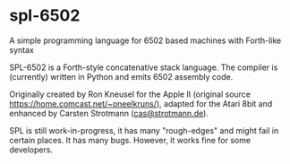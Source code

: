 # spl-6502 

A simple programming language for 6502 based machines with
Forth-like syntax

SPL-6502 is a Forth-style concatenative stack language. The compiler
is (currently) written in Python and emits 6502 assembly code.

Originally created by Ron Kneusel for the Apple II (original source
https://home.comcast.net/~oneelkruns/), adapted for the Atari 8bit and
enhanced by Carsten Strotmann (cas@strotmann.de).

SPL is still work-in-progress, it has many "rough-edges" and might
fail in certain places. It has many bugs. However, it works fine for
some developers.


